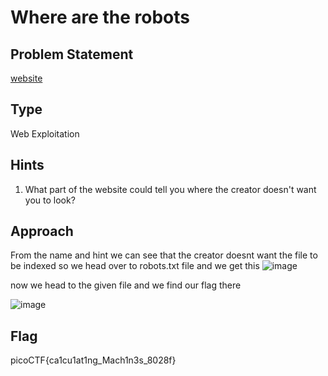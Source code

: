 # Where are the robots

## Problem Statement

[website](https://jupiter.challenges.picoctf.org/problem/60915/)

## Type

Web Exploitation

## Hints

1. What part of the website could tell you where the creator doesn't want you to look?

## Approach

From the name and hint we can see that the creator doesnt want the file to be indexed so we head over to robots.txt file and we get this
![image](https://i.imgur.com/bIqOj8f.png)

now we head to the given file and we find our flag there

![image](https://i.imgur.com/GoEKYY2.png)
## Flag

picoCTF{ca1cu1at1ng_Mach1n3s_8028f}